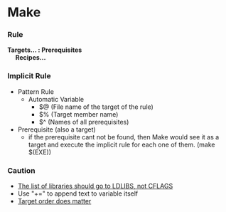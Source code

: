 # Make

### Rule
**Targets... : Prerequisites**<br>
&emsp;   **Recipes...** 

### Implicit Rule
 - Pattern Rule
	- Automatic Variable
		- $@ (File name of the target of the rule)
		- $% (Target member name)
		- $^ (Names of all  prerequisites)
 - Prerequisite (also a target)
	- if the prerequisite cant not be found, then Make would see it as a target and execute the implicit rule for each one of them. (make $(EXE))


### Caution
 - [The list of libraries should go to LDLIBS, not CFLAGS](https://stackoverflow.com/questions/57383111/appending-library-name-to-cflags-in-makefile)
 - Use "+=" to append text to variable itself
 - [Target order does matter](https://stackoverflow.com/questions/6856263/what-is-the-difference-between-make-and-make-all)


